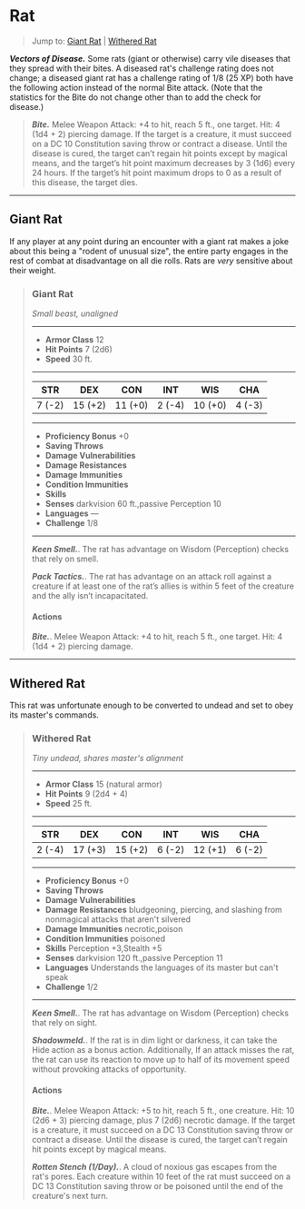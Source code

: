 # Rat


> Jump to: [Giant Rat](#giant-rat) | [Withered Rat](#withered-rat)

***Vectors of Disease.*** Some rats (giant or otherwise) carry vile diseases that they spread with their bites. A diseased rat's challenge rating does not change; a diseased giant rat has a challenge rating of 1/8 (25 XP) both have the following action instead of the normal Bite attack. (Note that the statistics for the Bite do not change other than to add the check for disease.)

> ***Bite.*** Melee Weapon Attack: +4 to hit, reach 5 ft., one target. Hit: 4 (1d4 + 2) piercing damage. If the target is a creature, it must succeed on a DC 10 Constitution saving throw or contract a disease. Until the disease is cured, the target can’t regain hit points except by magical means, and the target’s hit point maximum decreases by 3 (1d6) every 24 hours. If the target’s hit point maximum drops to 0 as a result of this disease, the target dies.

---

## Giant Rat
If any player at any point during an encounter with a giant rat makes a joke about this being a "rodent of unusual size", the entire party engages in the rest of combat at disadvantage on all die rolls. Rats are *very* sensitive about their weight.

>### Giant Rat
>*Small beast, unaligned*
>___
>- **Armor Class** 12
>- **Hit Points** 7 (2d6)
>- **Speed** 30 ft.
>___
>|**STR**|**DEX**|**CON**|**INT**|**WIS**|**CHA**|
>|:---:|:---:|:---:|:---:|:---:|:---:|
>|7 (-2)|15 (+2)|11 (+0)|2 (-4)|10 (+0)|4 (-3)|
>
>___
>- **Proficiency Bonus** +0
>- **Saving Throws** 
>- **Damage Vulnerabilities** 
>- **Damage Resistances** 
>- **Damage Immunities** 
>- **Condition Immunities** 
>- **Skills** 
>- **Senses** darkvision 60 ft.,passive Perception 10
>- **Languages** —
>- **Challenge** 1/8
>___
>***Keen Smell.***. The rat has advantage on Wisdom (Perception) checks that rely on smell.
>
>***Pack Tactics.***. The rat has advantage on an attack roll against a creature if at least one of the rat’s allies is within 5 feet of the creature and the ally isn’t incapacitated.
>
>#### Actions
>***Bite.***. Melee Weapon Attack: +4 to hit, reach 5 ft., one target. Hit: 4 (1d4 + 2) piercing damage.
>

---

## Withered Rat
This rat was unfortunate enough to be converted to undead and set to obey its master's commands.

>### Withered Rat
>*Tiny undead, shares master's alignment*
>___
>- **Armor Class** 15 (natural armor)
>- **Hit Points** 9 (2d4 + 4)
>- **Speed** 25 ft.
>___
>|**STR**|**DEX**|**CON**|**INT**|**WIS**|**CHA**|
>|:---:|:---:|:---:|:---:|:---:|:---:|
>|2 (-4)|17 (+3)|15 (+2)|6 (-2)|12 (+1)|6 (-2)|
>
>___
>- **Proficiency Bonus** +0
>- **Saving Throws** 
>- **Damage Vulnerabilities** 
>- **Damage Resistances** bludgeoning, piercing, and slashing from nonmagical attacks that aren't silvered
>- **Damage Immunities** necrotic,poison
>- **Condition Immunities** poisoned
>- **Skills** Perception +3,Stealth +5
>- **Senses** darkvision 120 ft.,passive Perception 11
>- **Languages** Understands the languages of its master but can't speak
>- **Challenge** 1/2
>___
>***Keen Smell.***. The rat has advantage on Wisdom (Perception) checks that rely on sight.
>
>***Shadowmeld.***. If the rat is in dim light or darkness, it can take the Hide action as a bonus action. Additionally, If an attack misses the rat, the rat can use its reaction to move up to half of its movement speed without provoking attacks of opportunity.
>
>#### Actions
>***Bite.***. Melee Weapon Attack: +5 to hit, reach 5 ft., one creature. Hit: 10 (2d6 + 3) piercing damage, plus 7 (2d6) necrotic damage. If the target is a creature, it must succeed on a DC 13 Constitution saving throw or contract a disease. Until the disease is cured, the target can’t regain hit points except by magical means.
>
>***Rotten Stench (1/Day).***. A cloud of noxious gas escapes from the rat's pores. Each creature within 10 feet of the rat must succeed on a DC 13 Constitution saving throw or be poisoned until the end of the creature's next turn.
>
